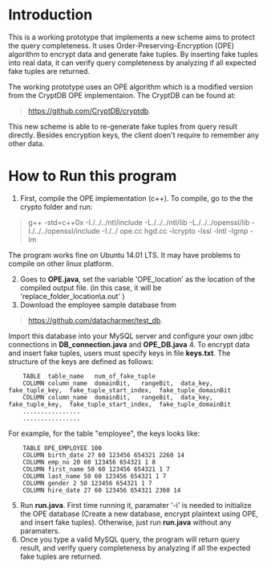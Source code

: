 # Introduction
This is a working prototype that implements a new scheme aims to protect the query completeness. It uses Order-Preserving-Encryption (OPE) algorithm to encrypt data and generate fake tuples. By inserting fake tuples into real data, it can verify query completeness by analyzing if all expected fake tuples are returned.

The working prototype uses an OPE algorithm which is a modified version from the CryptDB OPE implementaion. The CryptDB can be found at: 
> https://github.com/CryptDB/cryptdb.

This new scheme is able to re-generate fake tuples from query result directly. Besides encryption keys, the client doen't require to remember any other data. 

# How to Run this program
1. First, compile the OPE implementation (c++). To compile, go to the the crypto folder and run: 
> g++ -std=c++0x -I./../../ntl/include -L./../../ntl/lib -L./../../openssl/lib -I./../../openssl/include -I./../ ope.cc hgd.cc -lcrypto -lssl -lntl -lgmp -lm

The program works fine on Ubuntu 14.01 LTS. It may have problems to compile on other linux platform.

2. Goes to **OPE.java**, set the variable 'OPE_location' as the location of the compiled output file. (in this case, it will be 'replace_folder_location\a.out' ) 
3. Download the employee sample database from 
> https://github.com/datacharmer/test_db. 

Import this database into your MySQL server and configure your own jdbc connections in **DB_connection.java** and **OPE_DB.java**
4. To encrypt data and insert fake tuples, users must specify keys in file **keys.txt**. The structure of the keys are defined as follows:

        TABLE  table_name   num_of_fake_tuple
        COLUMN column_name  domainBit,   rangeBit,  data_key,  fake_tuple_key,  fake_tuple_start_index,  fake_tuple_domainBit
        COLUMN column_name  domainBit,   rangeBit,  data_key,  fake_tuple_key,  fake_tuple_start_index,  fake_tuple_domainBit
        ................
        ................
        
 For example, for the table "employee", the keys looks like:
 
        TABLE OPE_EMPLOYEE 100
        COLUMN birth_date 27 60 123456 654321 2260 14
        COLUMN emp_no 20 60 123456 654321 1 8
        COLUMN first_name 50 60 123456 654321 1 7
        COLUMN last_name 50 60 123456 654321 1 7
        COLUMN gender 2 50 123456 654321 1 7
        COLUMN hire_date 27 60 123456 654321 2360 14
        
 5. Run **run.java**. First time running it, paramater '-i' is needed to initialize the OPE database (Create a new database, encrypt plaintext using OPE, and insert fake tuples). Otherwise, just run **run.java** without any paramaters.
 6. Once you type a valid MySQL query, the program will return query result, and verify query completeness by analyzing if all the expected fake tuples are returned. 
